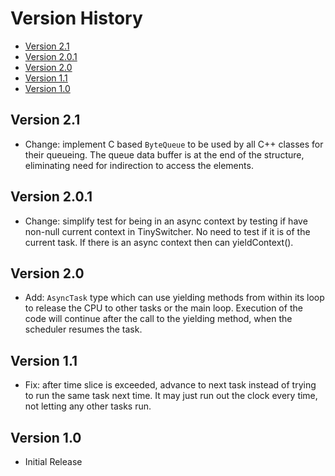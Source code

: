 # Version History

[TOC]: #

- [Version 2.1](#version-21)
- [Version 2.0.1](#version-201)
- [Version 2.0](#version-20)
- [Version 1.1](#version-11)
- [Version 1.0](#version-10)


## Version 2.1

* Change: implement C based `ByteQueue` to be used by all C++ classes
  for their queueing. The queue data buffer is at the end of the
  structure, eliminating need for indirection to access the elements.

## Version 2.0.1

* Change: simplify test for being in an async context by testing if have
  non-null current context in TinySwitcher. No need to test if it is of
  the current task. If there is an async context then can
  yieldContext().

## Version 2.0

* Add: `AsyncTask` type which can use yielding methods from within its
  loop to release the CPU to other tasks or the main loop. Execution of
  the code will continue after the call to the yielding method, when the
  scheduler resumes the task.

## Version 1.1

* Fix: after time slice is exceeded, advance to next task instead of
  trying to run the same task next time. It may just run out the clock
  every time, not letting any other tasks run.

## Version 1.0

* Initial Release

